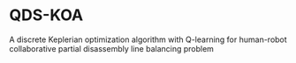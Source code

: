 # QDS-KOA
A discrete Keplerian optimization algorithm with Q-learning for human-robot collaborative partial disassembly line balancing problem
